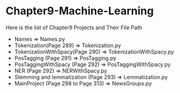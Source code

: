 # Chapter9-Machine-Learning
Here is the list of Chapter9 Projects and Their File Path
- Names => Names.py
- Tokenization(Page 289) => Tokenization.py
- TokenizationWithSpacy(Page 290) => TokenizationWithSpacy.py
- PosTagging (Page 291) => PosTagging.py
- PosTaggingWithSpacy (Page 292) => PosTaggingWithSpacy.py
- NER (Page 292) => NERWithSpacy.py
- Stemming and lemmatization (Page 293) => Lemmatization.py
- MainProject (Page 298 to Page 313) => NewsGroups.py

